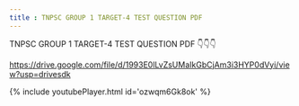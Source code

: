 ```yaml
---
title : TNPSC GROUP 1 TARGET-4 TEST QUESTION PDF
---
```


TNPSC GROUP 1 TARGET-4 TEST QUESTION PDF 👇👇👇

https://drive.google.com/file/d/1993E0lLvZsUMaIkGbCjAm3i3HYP0dVyi/view?usp=drivesdk



{% include youtubePlayer.html id='ozwqm6Gk8ok' %}
